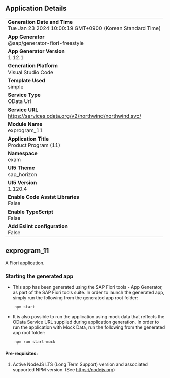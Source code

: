 ## Application Details
|               |
| ------------- |
|**Generation Date and Time**<br>Tue Jan 23 2024 10:00:19 GMT+0900 (Korean Standard Time)|
|**App Generator**<br>@sap/generator-fiori-freestyle|
|**App Generator Version**<br>1.12.1|
|**Generation Platform**<br>Visual Studio Code|
|**Template Used**<br>simple|
|**Service Type**<br>OData Url|
|**Service URL**<br>https://services.odata.org/v2/northwind/northwind.svc/
|**Module Name**<br>exprogram_11|
|**Application Title**<br>Product Program (11)|
|**Namespace**<br>exam|
|**UI5 Theme**<br>sap_horizon|
|**UI5 Version**<br>1.120.4|
|**Enable Code Assist Libraries**<br>False|
|**Enable TypeScript**<br>False|
|**Add Eslint configuration**<br>False|

## exprogram_11

A Fiori application.

### Starting the generated app

-   This app has been generated using the SAP Fiori tools - App Generator, as part of the SAP Fiori tools suite.  In order to launch the generated app, simply run the following from the generated app root folder:

```
    npm start
```

- It is also possible to run the application using mock data that reflects the OData Service URL supplied during application generation.  In order to run the application with Mock Data, run the following from the generated app root folder:

```
    npm run start-mock
```

#### Pre-requisites:

1. Active NodeJS LTS (Long Term Support) version and associated supported NPM version.  (See https://nodejs.org)



